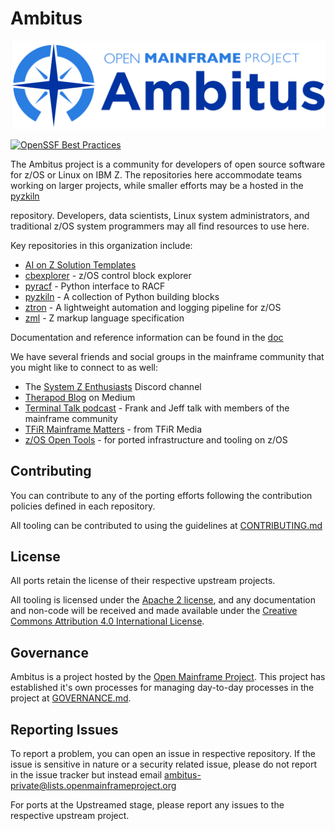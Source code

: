 # Ambitus

![Ambitus Logo](./images/ambitus_logo.png)

[![OpenSSF Best Practices](https://www.bestpractices.dev/projects/6264/badge)](https://www.bestpractices.dev/projects/6264)

The Ambitus project is a community for developers of open source software for z/OS or Linux on IBM Z.  The repositories here accommodate teams working on larger projects, while smaller efforts may be a hosted in the [pyzkiln](https://github.com/ambitus/pyzkiln)

repository.  Developers, data scientists, Linux system administrators, and traditional z/OS system programmers may all find resources to use here.

Key repositories in this organization include:

- [AI on Z Solution Templates](https://github.com/ambitus/aionz-solution-templates)
- [cbexplorer](https://github.com/ambitus/cbexplorer) - z/OS control block explorer
- [pyracf](https://github.com/ambitus/pyracf) - Python interface to RACF
- [pyzkiln](https://github.com/ambitus/pyzkiln) - A collection of Python building blocks
- [ztron](https://github.com/ambitus/zml) - A lightweight automation and logging
pipeline for z/OS
- [zml](https://github.com/ambitus/zTron) - Z markup language specification

Documentation and reference information can be found in the [doc](./doc/README.md)

We have several friends and social groups in the mainframe community that you might
like to connect to as well:

- The [System Z Enthusiasts](https://discord.com/servers/system-z-enthusiasts-880322471608344597) Discord channel
- [Therapod Blog](https://medium.com/theropod) on Medium
- [Terminal Talk podcast](https://www.terminaltalk.net/) - Frank and Jeff talk
with members of the mainframe community
- [TFiR Mainframe Matters](https://youtube.com/playlist?list=PLqJap3FMiIH8vb5pi1InruLFZouPGdz_M&si=A-kTWRUBIYWZtKXu) - from TFiR Media
- [z/OS Open Tools](https://github.com/ZOSOpenTools/) - for ported infrastructure and tooling on z/OS

## Contributing

You can contribute to any of the porting efforts following the contribution policies defined in each repository.

All tooling can be contributed to using the guidelines at [CONTRIBUTING.md](CONTRIBUTING.md)

## License

All ports retain the license of their respective upstream projects.

All tooling is licensed under the [Apache 2 license](https://spdx.org/licenses/Apache-2.0.html), and any documentation and non-code will be received and made available under the [Creative Commons Attribution 4.0 International License](http://creativecommons.org/licenses/by/4.0/).

## Governance

Ambitus is a project hosted by the [Open Mainframe Project](https://openmainframeproject.org). This project has established it's own processes for managing day-to-day processes in the project at [GOVERNANCE.md](GOVERNANCE.md).

## Reporting Issues

To report a problem, you can open an issue in respective repository. If the issue is sensitive in nature or a security related issue, please do not report in the issue tracker but instead email [ambitus-private@lists.openmainframeproject.org](ambitus-private@lists.openmainframeproject.org)

For ports at the Upstreamed stage, please report any issues to the respective upstream project.
